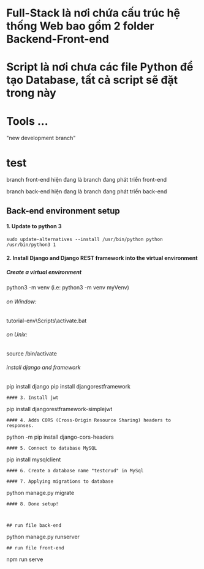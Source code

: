 # Full-Stack là nơi chứa cấu trúc hệ thống Web bao gồm 2 folder Backend-Front-end
# Script là nơi chưa các file Python để tạo Database, tất cả script sẽ đặt trong này
# Tools ...

"new development branch" 
# test

branch front-end hiện đang là branch đang phát triển front-end

branch back-end hiện đang là branch đang phát triển back-end


## Back-end environment setup
#### 1. Update to python 3 
```
sudo update-alternatives --install /usr/bin/python python /usr/bin/python3 1
```
#### 2. Install Django and Django REST framework into the virtual environment
##### Create a virtual environment
python3 -m venv <your virtual environment name> (i.e: python3 -m venv myVenv)
###### on Window:
tutorial-env\Scripts\activate.bat
###### on Unix:
source <your virtual environment name>/bin/activate
###### install django and framework
pip install django
pip install djangorestframework
```
#### 3. Install jwt
```
pip install djangorestframework-simplejwt
```
#### 4. Adds CORS (Cross-Origin Resource Sharing) headers to responses.
```
python -m pip install django-cors-headers
```
#### 5. Connect to database MySQL
```
pip install mysqlclient
```
#### 6. Create a database name "testcrud" in MySql

#### 7. Applying migrations to database
```
python manage.py migrate
```
#### 8. Done setup!
                                           
                                           

## run file back-end 
```
python manage.py runserver
```
## run file front-end
```
npm run serve
```
